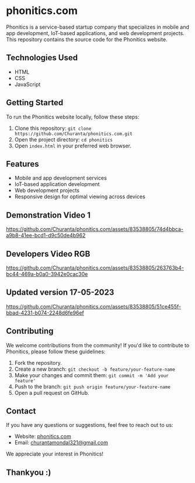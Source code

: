 # phonitics.com

Phonitics is a service-based startup company that specializes in mobile and app development, IoT-based applications, and web development projects. This repository contains the source code for the Phonitics website.

## Technologies Used

- HTML
- CSS
- JavaScript


## Getting Started

To run the Phonitics website locally, follow these steps:

1. Clone this repository: `git clone https://github.com/Churanta/phonitics.com.git`
2. Open the project directory: `cd phonitics`
3. Open `index.html` in your preferred web browser.

## Features

- Mobile and app development services
- IoT-based application development
- Web development projects
- Responsive design for optimal viewing across devices



## Demonstration Video 1

https://github.com/Churanta/phonitics.com/assets/83538805/74d4bbca-a9b8-41ee-bcd1-d9c50de4b962


## Developers Video RGB

https://github.com/Churanta/phonitics.com/assets/83538805/263763b4-bc44-469a-b0a0-3942e0cac30e



## Updated version 17-05-2023
https://github.com/Churanta/phonitics.com/assets/83538805/51ce455f-bbad-4231-b074-2248d6fe96ef


## Contributing

We welcome contributions from the community! If you'd like to contribute to Phonitics, please follow these guidelines:

1. Fork the repository.
2. Create a new branch: `git checkout -b feature/your-feature-name`
3. Make your changes and commit them: `git commit -m 'Add your feature'`
4. Push to the branch: `git push origin feature/your-feature-name`
5. Open a pull request on GitHub.


## Contact

If you have any questions or suggestions, feel free to reach out to us:

- Website: [phonitics.com](https://www.codefold.co)
- Email: churantamondal321@gmail.com

We appreciate your interest in Phonitics!

## Thankyou :)